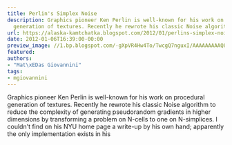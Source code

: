 ```yaml
---
title: Perlin's Simplex Noise
description: Graphics pioneer Ken Perlin is well-known for his work on procedural
  generation of textures. Recently he rewrote his classic Noise algorithm...
url: https://alaska-kamtchatka.blogspot.com/2012/01/perlins-simplex-noise.html
date: 2012-01-06T16:39:00-00:00
preview_image: //1.bp.blogspot.com/-gXpVR4Hw4To/TwcgQ7nguxI/AAAAAAAAAQ8/_h5VGb2YKN4/w1200-h630-p-k-no-nu/basisvec.png
featured:
authors:
- "Mat\xEDas Giovannini"
tags:
- mgiovannini
---
```


Graphics pioneer Ken Perlin is well-known for his work on procedural generation of textures. Recently he rewrote his classic Noise algorithm to reduce the complexity of generating pseudorandom gradients in higher dimensions by transforming a problem on N-cells to one on N-simplices. I couldn't find on his NYU home page a write-up by his own hand; apparently the only implementation exists in his 
